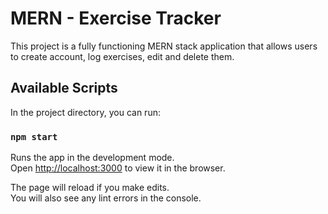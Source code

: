 # MERN - Exercise Tracker

This project is a fully functioning MERN stack application that allows users to create account, log exercises, edit and delete them.

## Available Scripts

In the project directory, you can run:

### `npm start`

Runs the app in the development mode.\
Open [http://localhost:3000](http://localhost:3000) to view it in the browser.

The page will reload if you make edits.\
You will also see any lint errors in the console.


